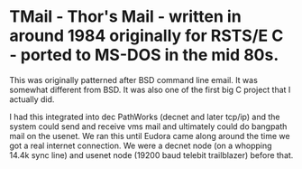 # TMail - Thor's Mail - written in around 1984 originally for RSTS/E C - ported to MS-DOS in the mid 80s.

This was originally patterned after BSD command line email.  It was somewhat different from BSD.  It was also one of the first big C project that I actually did.   

I had this integrated into dec PathWorks (decnet and later tcp/ip) and the system could send and receive vms mail and ultimately could do bangpath mail on the usenet.  We ran this until Eudora came along around the time we got a real internet connection.  We were a decnet node (on a whopping 14.4k sync line) and usenet node (19200 baud telebit trailblazer) before that.
